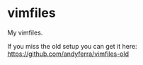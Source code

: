 vimfiles
========

My vimfiles.

If you miss the old setup you can get it here:
https://github.com/andyferra/vimfiles-old
